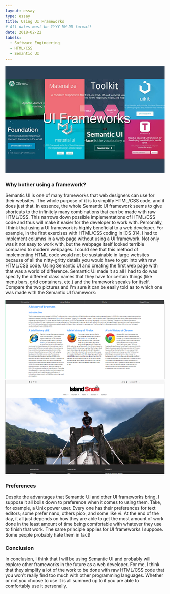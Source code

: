 ```yaml
---
layout: essay
type: essay
title: Using UI Frameworks
# All dates must be YYYY-MM-DD format!
date: 2018-02-22
labels:
  - Software Engineering
  - HTML/CSS
  - Semantic UI
---
```


<img class="ui centered medium image" src="../images/frameworkspic1.jpg">

### Why bother using a framework?
Semantic UI is one of many frameworks that web designers can use for their websites. The whole purpose of it is to simplify HTML/CSS code, and it does just that. In essence, the whole Semantic UI framework seems to give shortcuts to the infinitely many combinations that can be made with raw HTML/CSS. This narrows down possible implementations of HTML/CSS code and thus will make it easier for the developer to work with.
Personally, I think that using a UI framework is highly beneficial to a web developer. For example, in the first exercises with HTML/CSS coding in ICS 314, I had to implement columns in a web page without using a UI framework. Not only was it not easy to work with, but the webpage itself looked terrible compared to modern webpages. I could see that this method of implementing HTML code would not be sustainable in large websites because of all the nitty-gritty details you would have to get into with raw HTML/CSS code. 
Using Semantic UI and creating the first web page with that was a world of difference. Semantic UI made it so all I had to do was specify the different class names that they have for certain things (like menu bars, grid containers, etc.) and the framework speaks for itself. Compare the two pictures and I'm sure it can be easily told as to which one was made with the Semantic UI framework:

<img class="ui centered medium image" src="../images/frameworkspic2.PNG">

<img class="ui centered medium image" src="../images/frameworkspic3.PNG">

### Preferences
Despite the advantages that Semantic UI and other UI frameworks bring, I suppose it all boils down to preference when it comes to using them. Take, for example, a Unix power user. Every one has their preferences for text editors; some prefer nano, others pico, and some like vi. At the end of the day, it all just depends on how they are able to get the most amount of work done in the least amount of time being comfortable with whatever they use to finish that work. The same principle applies for UI frameworks I suppose. Some people probably hate them in fact!

### Conclusion
In conclusion, I think that I will be using Semantic UI and probably will explore other frameworks in the future as a web developer. For me, I think that they simplify a lot of the work to be done with raw HTML/CSS code that you won't really find too much with other programming languages. Whether or not you choose to use it is all summed up to if you are able to comfortably use it personally.

